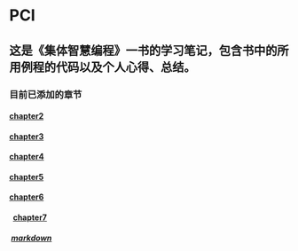 # PCI
##  这是《集体智慧编程》一书的学习笔记，包含书中的所用例程的代码以及个人心得、总结。

###    目前已添加的章节

####   [chapter2](https://github.com/GreenLight74110/PCI/tree/master/chapter2)

####   [chapter3](https://github.com/GreenLight74110/PCI/tree/master/chapter4)

####   [chapter4](https://github.com/GreenLight74110/PCI/tree/master/chapter4)

####   [chapter5](https://github.com/GreenLight74110/PCI/tree/master/chapter5)

####   [chapter6](https://github.com/GreenLight74110/PCI/tree/master/chapter6)

####   [chapter7](https://github.com/GreenLight74110/PCI/tree/master/chapter7) 
#####  [markdown](https://github.com/GreenLight74110/PCI/blob/master/chapter7/chapter7-%E5%86%B3%E7%AD%96%E6%A0%91.md)
